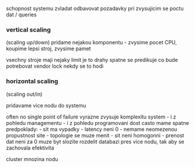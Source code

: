 schopnost systemu zvladat odbavovat pozadavky pri zvysujicim se poctu dat / queries

### vertical scaling
(scaling up/down)
pridame nejakou komponentu - zvysime pocet CPU, koupime lepsi stroj, zvysime pamet

vsechny stroje maji nejaky limit
je to drahy
spatne se predikuje co bude potrebovat
vendor lock
nekdy se to hodi

### horizontal scaling
(scaling out/in)

pridavame vice nodu do systemu

often no single point of failure
vyrazne zvysuje komplexitu system
	- i z pohledu managementu
	- i z pohledu programovani
dost casto mame spatne predpoklady:
	- sit ma vypadky
	- latency neni 0
	- nemame neomezenou propustnost site
	- topologie se muze menit
	- sit neni homogonni
	- prenost dat neni za 0 
muze byt slozite rozdelit databazi pres vice nodu, tak aby se zachovala efektivita

cluster
mnozina nodu